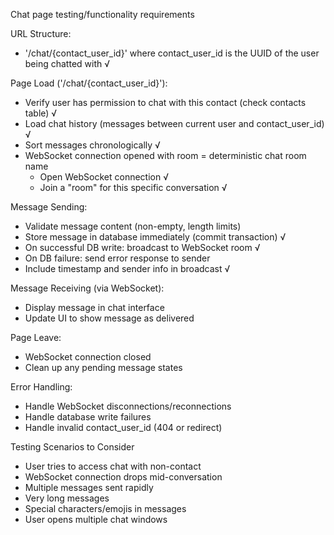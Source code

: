 Chat page testing/functionality requirements

URL Structure:
- '/chat/{contact_user_id}' where contact_user_id is the UUID of the user being chatted with √

Page Load ('/chat/{contact_user_id}'):
- Verify user has permission to chat with this contact (check contacts table) √
- Load chat history (messages between current user and contact_user_id) √
- Sort messages chronologically √
- WebSocket connection opened with room = deterministic chat room name
    - Open WebSocket connection √
    - Join a "room" for this specific conversation √

Message Sending:
- Validate message content (non-empty, length limits)
- Store message in database immediately (commit transaction) √
- On successful DB write: broadcast to WebSocket room √
- On DB failure: send error response to sender
- Include timestamp and sender info in broadcast √

Message Receiving (via WebSocket):
- Display message in chat interface
- Update UI to show message as delivered

Page Leave:
- WebSocket connection closed
- Clean up any pending message states

Error Handling:
- Handle WebSocket disconnections/reconnections
- Handle database write failures
- Handle invalid contact_user_id (404 or redirect)

Testing Scenarios to Consider
- User tries to access chat with non-contact
- WebSocket connection drops mid-conversation
- Multiple messages sent rapidly
- Very long messages
- Special characters/emojis in messages
- User opens multiple chat windows